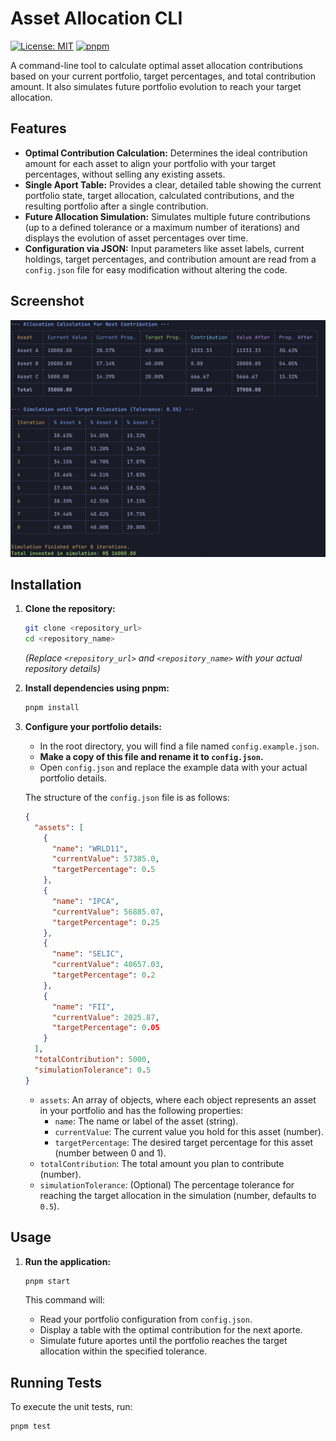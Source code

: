 # Asset Allocation CLI

[![License: MIT](https://img.shields.io/badge/License-MIT-yellow.svg)](https://opensource.org/licenses/MIT)
[![pnpm](https://img.shields.io/badge/maintained%20with-pnpm-cc00ff.svg)](https://pnpm.io/)

A command-line tool to calculate optimal asset allocation contributions based on your current portfolio, target percentages, and total contribution amount. It also simulates future portfolio evolution to reach your target allocation.

## Features

- **Optimal Contribution Calculation:** Determines the ideal contribution amount for each asset to align your portfolio with your target percentages, without selling any existing assets.
- **Single Aport Table:** Provides a clear, detailed table showing the current portfolio state, target allocation, calculated contributions, and the resulting portfolio after a single contribution.
- **Future Allocation Simulation:** Simulates multiple future contributions (up to a defined tolerance or a maximum number of iterations) and displays the evolution of asset percentages over time.
- **Configuration via JSON:** Input parameters like asset labels, current holdings, target percentages, and contribution amount are read from a `config.json` file for easy modification without altering the code.

## Screenshot

![Example Output](screenshots/example.png)

## Installation

1.  **Clone the repository:**

    ```bash
    git clone <repository_url>
    cd <repository_name>
    ```

    _(Replace `<repository_url>` and `<repository_name>` with your actual repository details)_

2.  **Install dependencies using pnpm:**

    ```bash
    pnpm install
    ```

3.  **Configure your portfolio details:**

    - In the root directory, you will find a file named `config.example.json`.
    - **Make a copy of this file and rename it to `config.json`.**
    - Open `config.json` and replace the example data with your actual portfolio details.

    The structure of the `config.json` file is as follows:

    ```json
    {
      "assets": [
        {
          "name": "WRLD11",
          "currentValue": 57385.0,
          "targetPercentage": 0.5
        },
        {
          "name": "IPCA",
          "currentValue": 56885.07,
          "targetPercentage": 0.25
        },
        {
          "name": "SELIC",
          "currentValue": 40657.03,
          "targetPercentage": 0.2
        },
        {
          "name": "FII",
          "currentValue": 2025.87,
          "targetPercentage": 0.05
        }
      ],
      "totalContribution": 5000,
      "simulationTolerance": 0.5
    }
    ```

    - `assets`: An array of objects, where each object represents an asset in your portfolio and has the following properties:
      - `name`: The name or label of the asset (string).
      - `currentValue`: The current value you hold for this asset (number).
      - `targetPercentage`: The desired target percentage for this asset (number between 0 and 1).
    - `totalContribution`: The total amount you plan to contribute (number).
    - `simulationTolerance`: (Optional) The percentage tolerance for reaching the target allocation in the simulation (number, defaults to `0.5`).

## Usage

1.  **Run the application:**

    ```bash
    pnpm start
    ```

    This command will:

    - Read your portfolio configuration from `config.json`.
    - Display a table with the optimal contribution for the next aporte.
    - Simulate future aportes until the portfolio reaches the target allocation within the specified tolerance.

## Running Tests

To execute the unit tests, run:

```bash
pnpm test
```
